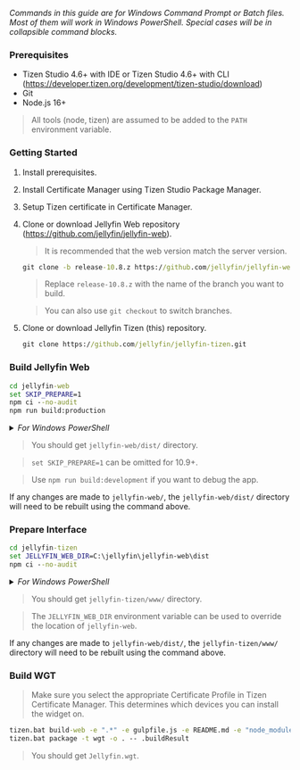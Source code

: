 _Commands in this guide are for Windows Command Prompt or Batch files. Most of them will work in Windows PowerShell. Special cases will be in collapsible command blocks._

### Prerequisites
* Tizen Studio 4.6+ with IDE or Tizen Studio 4.6+ with CLI (<a href="https://developer.tizen.org/development/tizen-studio/download">https://developer.tizen.org/development/tizen-studio/download</a>)
* Git
* Node.js 16+

> All tools (node, tizen) are assumed to be added to the `PATH` environment variable.

### Getting Started

1. Install prerequisites.
2. Install Certificate Manager using Tizen Studio Package Manager.
3. Setup Tizen certificate in Certificate Manager.
4. Clone or download Jellyfin Web repository (<a href="https://github.com/jellyfin/jellyfin-web">https://github.com/jellyfin/jellyfin-web</a>).

   > It is recommended that the web version match the server version.

   ```bat
   git clone -b release-10.8.z https://github.com/jellyfin/jellyfin-web.git
   ```
   > Replace `release-10.8.z` with the name of the branch you want to build.

   > You can also use `git checkout` to switch branches.
5. Clone or download Jellyfin Tizen (this) repository.
   ```bat
   git clone https://github.com/jellyfin/jellyfin-tizen.git
   ```

### Build Jellyfin Web

```bat
cd jellyfin-web
set SKIP_PREPARE=1
npm ci --no-audit
npm run build:production
```
<details>
    <summary><i>For Windows PowerShell</i></summary>

```powershell
cd jellyfin-web
$env:SKIP_PREPARE=1
npm ci --no-audit
npm run build:production
```
</details>

> You should get `jellyfin-web/dist/` directory.

> `set SKIP_PREPARE=1` can be omitted for 10.9+.

> Use `npm run build:development` if you want to debug the app.

If any changes are made to `jellyfin-web/`, the `jellyfin-web/dist/` directory will need to be rebuilt using the command above.

### Prepare Interface

```bat
cd jellyfin-tizen
set JELLYFIN_WEB_DIR=C:\jellyfin\jellyfin-web\dist
npm ci --no-audit
```
<details>
    <summary><i>For Windows PowerShell</i></summary>

```powershell
cd jellyfin-tizen
$env:JELLYFIN_WEB_DIR="C:\jellyfin\jellyfin-web\dist"
npm ci --no-audit
```
</details>

> You should get `jellyfin-tizen/www/` directory.

> The `JELLYFIN_WEB_DIR` environment variable can be used to override the location of `jellyfin-web`.

If any changes are made to `jellyfin-web/dist/`, the `jellyfin-tizen/www/` directory will need to be rebuilt using the command above.

### Build WGT

> Make sure you select the appropriate Certificate Profile in Tizen Certificate Manager. This determines which devices you can install the widget on.

```bat
tizen.bat build-web -e ".*" -e gulpfile.js -e README.md -e "node_modules/*" -e "package*.json" -e "yarn.lock"
tizen.bat package -t wgt -o . -- .buildResult
```

> You should get `Jellyfin.wgt`.
